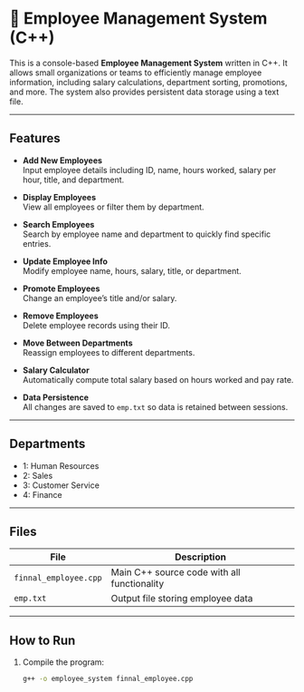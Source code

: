 # 🧾 Employee Management System (C++)

This is a console-based **Employee Management System** written in C++. It allows small organizations or teams to efficiently manage employee information, including salary calculations, department sorting, promotions, and more. The system also provides persistent data storage using a text file.

---

##  Features

-  **Add New Employees**  
  Input employee details including ID, name, hours worked, salary per hour, title, and department.

-  **Display Employees**  
  View all employees or filter them by department.

-  **Search Employees**  
  Search by employee name and department to quickly find specific entries.

-  **Update Employee Info**  
  Modify employee name, hours, salary, title, or department.

-  **Promote Employees**  
  Change an employee’s title and/or salary.

-  **Remove Employees**  
  Delete employee records using their ID.

-  **Move Between Departments**  
  Reassign employees to different departments.

-  **Salary Calculator**  
  Automatically compute total salary based on hours worked and pay rate.

- **Data Persistence**  
  All changes are saved to `emp.txt` so data is retained between sessions.

---

##  Departments

- 1: Human Resources  
- 2: Sales  
- 3: Customer Service  
- 4: Finance  

---

##  Files

| File | Description |
|------|-------------|
| `finnal_employee.cpp` | Main C++ source code with all functionality |
| `emp.txt` | Output file storing employee data |

---

##  How to Run

1. Compile the program:
   ```bash
   g++ -o employee_system finnal_employee.cpp
